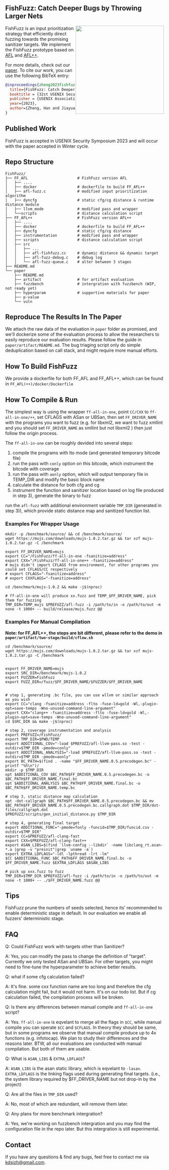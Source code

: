 ## FishFuzz: Catch Deeper Bugs by Throwing Larger Nets

<a href="https://hexhive.epfl.ch/paper/23SEC5.pdf" target="_blank"><img src="paper/preview/FishFuzz-preview.png" align="right" width="280"></a>

FishFuzz is an input prioritization strategy that efficiently direct fuzzing towards the promising sanitizer targets. We implement the FishFuzz prototype based on [AFL](https://github.com/google/afl) and [AFL++](https://github.com/AFLplusplus/AFLplusplus/).

For more details, check out our [paper](https://hexhive.epfl.ch/paper/23SEC5.pdf). To cite our work, you can use the following BibTeX entry:

```bibtex
@inproceedings{zheng2023fishfuzz,
  title={FishFuzz: Catch Deeper Bugs by Throwing Larger Nets},
  booktitle = {32st USENIX Security Symposium (USENIX Security 23)},
  publisher = {USENIX Association},
  year={2023},
  author={Zheng, Han and Jiayuan, Zhang and Yuhang, Huang and Zezhong, Ren and He, Wang and Chunjie, Cao and Yuqing, Zhang and Flavio, Toffalini and Mathias, Payer},
}
```

## Published Work

FishFuzz is accepted in USENIX Security Symposium 2023 and will occur with the paper accepted in Winter cycle.

## Repo Structure
```
FishFuzz/
├── FF_AFL                      # FishFuzz version AFL
│   ├── ....
│   ├── docker                  # dockerfile to build FF_AFL++
│   ├── afl-fuzz.c              # modified input prioritization algorithm
│   ├── dyncfg                  # static cfg/cg distance & runtime distance module
│   ├── llvm_mode               # modified pass and wrapper
│   └──scripts                  # distance calculation script
├── FF_AFL++                    # FishFuzz version AFL++
│   ├── ....
│   ├── docker                  # dockerfile to build FF_AFL++
│   ├── dyncfg                  # static cfg/cg distance
│   ├── instrumentation         # modified pass and wrapper
│   ├── scripts                 # distance calculation script
│   ├── src
│   │   ├── ...
│   │   ├── afl-fishfuzz.cc     # dynamic distance && dynamic target  
│   │   ├── afl-fuzz-debug.c    # debug log
│   │   └── afl-fuzz-queue.c    # alter between 3 stages
├── README.md
└── paper
    ├── README.md               
    ├── artifact                # for artifact evaluation
    ├── fuzzbench               # intergration with fuzzbench (WIP, not ready yet)
    ├── hyperparam              # supportive materials for paper
    ├── p-value
    └── vuln
```

## Reproduce The Results In The Paper

We attach the raw data of the evaluation in `paper` folder as promised, and we'll dockerize some of the evaluation process to allow the researchers to easily reproduce our evaluation results. Please follow the guide in `paper/artifact/README.md`. The bug triaging script only do simple deduplication 
based on call stack, and might require more manual efforts.

## How To Build FishFuzz

We provide a dockerfile for both FF_AFL and FF_AFL++, which can be found in `FF_AFL(++)/docker/Dockerfile`

## How To Compile & Run

The simplest way is using the wrapper `ff-all-in-one`, point `CC/CXX` to `ff-all-in-one/++`, set CFLAGS with ASan or UBSan, then set `FF_DRIVER_NAME` with the programs you want to fuzz (e.g. for libxml2, we want to fuzz xmllint and you should set `FF_DRIVER_NAME` as xmllint but not libxml2 ) then just follow the origin process.

The `ff-all-in-one` can be roughly devided into several steps:
  1) compile the programs with lto mode (and generated temporary bitcode file)
  2) run the pass with `conly` option on this bitcode, which instrument the bitcode with coverage
  3) run the pass with `aonly` option, which will output temporary file in TEMP_DIR and modify the basic block name
  4) calculate the distance for both cfg and cg
  5) instrument the function and sanitizer location based on log file produced in step 3), generate the binary to fuzz


run the `afl-fuzz` with additional environment variable `TMP_DIR` (generated in step 3)), which provide static distance map and sanitized function list.

### Examples For Wrapper Usage

```
mkdir -p /benchmark/source/ && cd /benchmark/source/
wget https://mujs.com/downloads/mujs-1.0.2.tar.gz && tar xzf mujs-1.0.2.tar.gz -C /benchmark

export FF_DRIVER_NAME=mujs
export CC="/FishFuzz/ff-all-in-one -fsanitize=address"
export CXX="/FishFuzz/ff-all-in-one++ -fsanitize=address"
# mujs didn't import CFLAGS from environment, for other programs you could set CFLAGS/CC respectively
# export CFLAGS="-fsanitize=address"
# export CXXFLAGS="-fsanitize=address"

cd /benchmark/mujs-1.0.2 && make -j$(nproc)

# ff-all-in-one will produce xx.fuzz and TEMP_$FF_DRIVER_NAME, pick them for fuzzing
TMP_DIR=TEMP_mujs $PREFUZZ/afl-fuzz -i /path/to/in -o /path/to/out -m none -t 1000+ -- build/release/mujs.fuzz @@

```


### Examples For Manual Compilation

**Note: for FF_AFL++, the steps are bit different, please refer to the demo in `paper/artifact/two-stage/build/cflow.sh`**

```
cd /benchmark/source/
wget https://mujs.com/downloads/mujs-1.0.2.tar.gz && tar xzf mujs-1.0.2.tar.gz -C /benchmark


export FF_DRIVER_NAME=mujs
export SRC_DIR=/benchmark/mujs-1.0.2
export FUZZER=FishFuzz
export FUZZ_DIR=/fuzz/$FF_DRIVER_NAME/$FUZZER/$FF_DRIVER_NAME


# step 1, generating .bc file, you can use wllvm or similar approach as you wish
export CC="clang -fsanitize=address -flto -fuse-ld=gold -Wl,-plugin-opt=save-temps -Wno-unused-command-line-argument"
export CXX="clang++ -fsanitize=address -flto -fuse-ld=gold -Wl,-plugin-opt=save-temps -Wno-unused-command-line-argument"
cd $SRC_DIR && make -j$(nproc)

# step 2, coverage instrumentation and analysis
export PREFUZZ=/FishFuzz/
export TMP_DIR=$PWD/TEMP
export ADDITIONAL_COV="-load $PREFUZZ/afl-llvm-pass.so -test -outdir=$TMP_DIR -pmode=conly"
export ADDITIONAL_ANALYSIS="-load $PREFUZZ/afl-llvm-pass.so -test -outdir=$TMP_DIR -pmode=aonly"
export BC_PATH=$(find . -name "$FF_DRIVER_NAME.0.5.precodegen.bc" -printf "%h\n")/
mkdir -p $TMP_DIR
opt $ADDITIONAL_COV $BC_PATH$FF_DRIVER_NAME.0.5.precodegen.bc -o $BC_PATH$FF_DRIVER_NAME.final.bc 
opt $ADDITIONAL_ANALYSIS $BC_PATH$FF_DRIVER_NAME.final.bc -o $BC_PATH$FF_DRIVER_NAME.temp.bc

# step 3, static distance map calculation
opt -dot-callgraph $BC_PATH$FF_DRIVER_NAME.0.5.precodegen.bc && mv $BC_PATH$FF_DRIVER_NAME.0.5.precodegen.bc.callgraph.dot $TMP_DIR/dot-files/callgraph.dot
$PREFUZZ/scripts/gen_initial_distance.py $TMP_DIR

# step 4, generating final target
export ADDITIONAL_FUNC="-pmode=fonly -funcid=$TMP_DIR/funcid.csv -outdir=$TMP_DIR"
export CC=$PREFUZZ/afl-clang-fast
export CXX=$PREFUZZ/afl-clang-fast++
export ASAN_LIBS=$(find `llvm-config --libdir` -name libclang_rt.asan-*.a |grep -v "preinit"|grep `uname -a`)
export EXTRA_LDFLAGS="-ldl -lpthread -lrt -lm"
$CC $ADDITIONAL_FUNC $BC_PATH$FF_DRIVER_NAME.final.bc -o $FF_DRIVER_NAME.fuzz $EXTRA_LDFLAGS $ASAN_LIBS

# pick up xxx.fuzz to fuzz
TMP_DIR=$TMP_DIR $PREFUZZ/afl-fuzz -i /path/to/in -o /path/to/out -m none -t 1000+ -- ./$FF_DRIVER_NAME.fuzz @@
```

## Tips

FishFuzz prune the numbers of seeds selected, hence its' recommended to enable deterministic stage in default. In our evaluation we enable all fuzzers' deterministic stage.


## FAQ

Q: Could FishFuzz work with targets other than Sanitizer?

A: Yes, you can modify the pass to change the definition of "target". Currently we only tested ASan and UBSan. For other targets, you might need to fine-tune the hyperparameter to achieve better results.

Q: what if some cfg calculation failed?

A: It's fine. some cxx function name are too long and therefore the cfg calculation might fail, but it would not harm. It's on our todo list. But if cg calculation failed, the compilation process will be broken.

Q: Is there any differences between manual compile and `ff-all-in-one` script?

A: Yes. `ff-all-in-one` is eqvelant to merge all the flags in `$CC`, while manual compile you can sperate `$CC` and `$CFLAGS`. In theory they should be same, but in some programs we observe that manual compile produce up to 4x functions (e.g. infotocap). We plan to study their differences and the reasons later. BTW, all our evaluations are conducted with manual compilation. But both of them are usable.

Q: What is `ASAN_LIBS` & `EXTRA_LDFLAGS`?

A: `ASAN_LIBS` is the asan static library, which is eqvelant to `-lasan`. `EXTRA_LDFLAGS` is the linking flags used during generating final targets. (i.e., the system library required by $FF_DRIVER_NAME but not drop-in by the project)

Q: Are all the files in `TMP_DIR` used?

A: No, most of which are redundant, will remove them later.

Q: Any plans for more benchmark intergration?

A: Yes, we're working on fuzzbench intergration and you may find the configuration file in the repo later.
But this intergration is still experimental.

## Contact

If you have any questions & find any bugs, feel free to contact me via kdsjzh@gmail.com.
